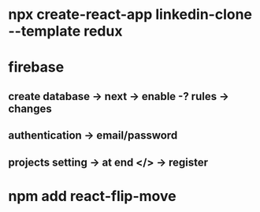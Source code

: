 # npx create-react-app linkedin-clone --template redux  
# firebase 
## create database -> next -> enable -? rules -> changes
## authentication -> email/password 
## projects setting -> at end </> -> register
# npm add react-flip-move
